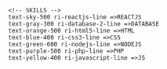 <!-- REMIXICON -->
    <!-- SKILLS -->
    text-sky-500 ri-reactjs-line =>REACTJS
    text-gray-300 ri-database-2-line =>DATABASE
    text-orange-500 ri-html5-line =>HTML
    text-blue-400 ri-css3-line =>CSS
    text-green-600 ri-nodejs-line =>NODEJS
    text-purple-500 ri-php-line =>PHP
    text-yellow-400 ri-javascript-line =>JS